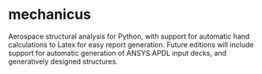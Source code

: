 # mechanicus
Aerospace structural analysis for Python, with support for automatic hand calculations to Latex for easy report generation. Future editions will include support for automatic generation of  ANSYS APDL input decks, and generatively designed structures. 
